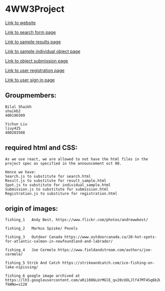 # 4WW3Project

[Link to website](https://www.compsci4ww3bilalyichun.com)

[Link to search form page](https://www.compsci4ww3bilalyichun.com/search)

[Link to sample results page](https://www.compsci4ww3bilalyichun.com/results)

[Link to sample individual object page](https://www.compsci4ww3bilalyichun.com/spot) 

[Link to object submission page](https://www.compsci4ww3bilalyichun.com/submission) 

[Link to user registration page](https://www.compsci4ww3bilalyichun.com/signup)  

[Link to user sign in page](https://www.compsci4ww3bilalyichun.com/signin) 

## Groupmembers:

    Bilal Shaikh 
    shaikb2
    400196509

    Yichun Liu
    liuy425
    400203508

## required html and CSS:
    As we use react, we are allowed to not have the html files in the project spec as specified in the announcement oct 08.

    Hence we have:
    Search.js to substitute for search.html
    Result.js to substitute for result_sample.html
    Spot.js to substitute for individual_sample.html
    Submission.js to substitute for submission.html
    Registration.js to substiture for registration.html


## origin of images:
    fishing_1   Andy Best, https://www.flickr.com/photos/andrewwbest/ 
    
    fishing_2   Markus Spiske/ Pexels

    fishing_3   Outdoor Canada https://www.outdoorcanada.ca/20-hot-spots-for-atlantic-salmon-in-newfoundland-and-labrador/

    fishing_4   Joe Cermele https://www.fieldandstream.com/authors/joe-cermele/

    fishing_5 Strik And Catch https://strikeandcatch.com/ice-fishing-on-lake-nipissing/

    fishing_6 google image archived at https://lh3.googleusercontent.com/aRi1086LUrMGlE_qv20cUOLJlf47MT4Sq6b2WplqHtUyUHJGFZfFXeIs0ppqTHoQB-fkWNo=s128
